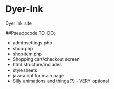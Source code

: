 # Dyer-Ink
Dyer Ink site

##Pseudocode TO-DO;

* adminsettings.php
* shop.php
* shopitem.php
* Shopping cart/checkout screen
* html structure/includes
* stylesheets
* javascript for main page
* Silly animations and things(?) - VERY optional